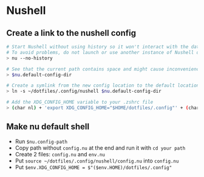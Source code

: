 # Nushell

## Create a link to the nushell config

```bash
# Start Nushell without using history so it won't interact with the data folder during our operations
# To avoid problems, do not launch or use another instance of Nushell during this session
> nu --no-history

# See that the current path contains space and might cause inconvenience and even problems
> $nu.default-config-dir

# Create a symlink from the new config location to the default location
> ln -s ~/dotfiles/.config/nushell $nu.default-config-dir

# Add the XDG_CONFIG_HOME variable to your .zshrc file
> (char nl) + 'export XDG_CONFIG_HOME="$HOME/dotfiles/.config"' + (char nl) | save --append ~/.zshrc
```

## Make nu default shell

- Run `$nu.config-path`
- Copy path without `config.nu` at the end and run it with `cd your path`
- Create 2 files: `config.nu` and `env.nu`
- Put `source ~/dotfiles/.config/nushell/config.nu` into `config.nu`
- Put `$env.XDG_CONFIG_HOME = $"($env.HOME)/dotfiles/.config"`
